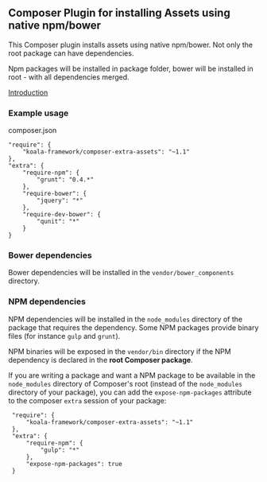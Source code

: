 
## Composer Plugin for installing Assets using native npm/bower

This Composer plugin installs assets using native npm/bower. Not only the root package can
have dependencies.

Npm packages will be installed in package folder, bower will be installed in root - with
all dependencies merged.

[Introduction](http://www.nikosams.net/blog/17_composer_npm_bower_assets_installation_using_composer-extra-assets)

### Example usage

composer.json

    "require": {
        "koala-framework/composer-extra-assets": "~1.1"
    },
    "extra": {
        "require-npm": {
            "grunt": "0.4.*"
        },
        "require-bower": {
            "jquery": "*"
        },
        "require-dev-bower": {
            "qunit": "*"
        }
    }

### Bower dependencies

Bower dependencies will be installed in the `vendor/bower_components` directory.

### NPM dependencies

NPM dependencies will be installed in the `node_modules` directory of the package that requires the dependency.
Some NPM packages provide binary files (for instance `gulp` and `grunt`).

NPM binaries will be exposed in the `vendor/bin` directory if the NPM dependency is declared in the **root Composer 
package**.

If you are writing a package and want a NPM package to be available in the `node_modules` directory of Composer's root
 (instead of the `node_modules` directory of your package), you can add the `expose-npm-packages`
attribute to the composer `extra` session of your package:
 
     "require": {
         "koala-framework/composer-extra-assets": "~1.1"
     },
     "extra": {
         "require-npm": {
             "gulp": "*"
         },
         "expose-npm-packages": true
     }


